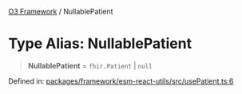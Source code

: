 [O3 Framework](../API.md) / NullablePatient

# Type Alias: NullablePatient

> **NullablePatient** = `fhir.Patient` \| `null`

Defined in: [packages/framework/esm-react-utils/src/usePatient.ts:6](https://github.com/openmrs/openmrs-esm-core/blob/main/packages/framework/esm-react-utils/src/usePatient.ts#L6)
